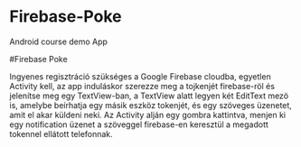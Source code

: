 # Firebase-Poke
Android course demo App

#Firebase Poke

Ingyenes regisztráció szükséges a Google Firebase cloudba, egyetlen Activity kell,
az app induláskor szerezze meg a tojkenjét firebase-röl és jelenítse meg egy TextView-ban,
a TextView alatt legyen két EditText mezö is, amelybe beírhatja egy másik eszköz tokenjét,
és egy szöveges üzenetet, amit el akar küldeni neki. Az Activity alján egy gombra kattintva,
menjen ki egy notification üzenet a szöveggel firebase-en keresztül a megadott tokennel ellátott telefonnak.
